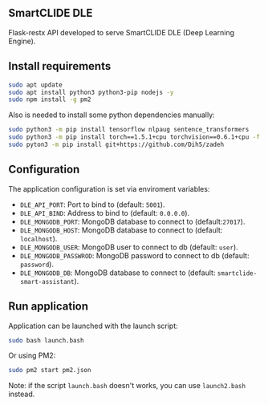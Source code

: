 <!--
   Copyright (C) 2021-2022 AIR Institute
   
   This program and the accompanying materials are made
   available under the terms of the Eclipse Public License 2.0
   which is available at https://www.eclipse.org/legal/epl-2.0/
   
   SPDX-License-Identifier: EPL-2.0
-->
## SmartCLIDE DLE

Flask-restx API developed to serve SmartCLIDE DLE (Deep Learning Engine).

## Install requirements

```bash
sudo apt update
sudo apt install python3 python3-pip nodejs -y
sudo npm install -g pm2
```

Also is needed to install some python dependencies manually:

```bash
sudo python3 -m pip install tensorflow nlpaug sentence_transformers
sudo python3 -m pip install torch==1.5.1+cpu torchvision==0.6.1+cpu -f https://download.pytorch.org/whl/torch_stable.html
sudo pyton3 -m pip install git+https://github.com/Dih5/zadeh
```

## Configuration

The application configuration is set via enviroment variables:

- `DLE_API_PORT`: Port to bind to (default: `5001`). 
- `DLE_API_BIND`: Address to bind to (default: `0.0.0.0`).
- `DLE_MONGODB_PORT`: MongoDB database to connect to (default:`27017`).
- `DLE_MONGODB_HOST`: MongoDB database to connect to (default: `localhost`).
- `DLE_MONGODB_USER`: MongoDB user to connect to db (default: `user`).
- `DLE_MONGODB_PASSWROD`: MongoDB password to connect to db (default: `password`).
- `DLE_MONGODB_DB`: MongoDB database to connect to (default: `smartclide-smart-assistant`).


## Run application

Application can be launched with the launch script:

```bash
sudo bash launch.bash
```

Or using PM2:

```bash
sudo pm2 start pm2.json
```

Note: if the script `launch.bash` doesn't works, you can use `launch2.bash` instead.
